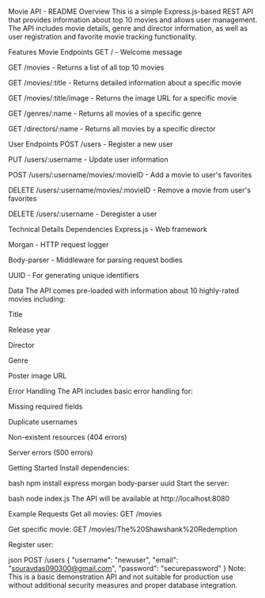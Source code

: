 Movie API - README
Overview
This is a simple Express.js-based REST API that provides information about top 10 movies and allows user management. The API includes movie details, genre and director information, as well as user registration and favorite movie tracking functionality.

Features
Movie Endpoints
GET / - Welcome message

GET /movies - Returns a list of all top 10 movies

GET /movies/:title - Returns detailed information about a specific movie

GET /movies/:title/image - Returns the image URL for a specific movie

GET /genres/:name - Returns all movies of a specific genre

GET /directors/:name - Returns all movies by a specific director

User Endpoints
POST /users - Register a new user

PUT /users/:username - Update user information

POST /users/:username/movies/:movieID - Add a movie to user's favorites

DELETE /users/:username/movies/:movieID - Remove a movie from user's favorites

DELETE /users/:username - Deregister a user

Technical Details
Dependencies
Express.js - Web framework

Morgan - HTTP request logger

Body-parser - Middleware for parsing request bodies

UUID - For generating unique identifiers

Data
The API comes pre-loaded with information about 10 highly-rated movies including:

Title

Release year

Director

Genre

Poster image URL

Error Handling
The API includes basic error handling for:

Missing required fields

Duplicate usernames

Non-existent resources (404 errors)

Server errors (500 errors)

Getting Started
Install dependencies:

bash
npm install express morgan body-parser uuid
Start the server:

bash
node index.js
The API will be available at http://localhost:8080

Example Requests
Get all movies: GET /movies

Get specific movie: GET /movies/The%20Shawshank%20Redemption

Register user:

json
POST /users
{
  "username": "newuser",
  "email": "souravdas090300@gmail.com",
  "password": "securepassword"
}
Note: This is a basic demonstration API and not suitable for production use without additional security measures and proper database integration.
